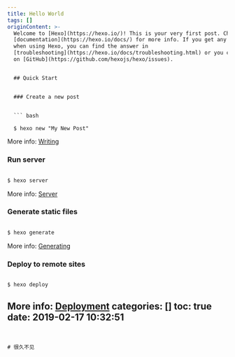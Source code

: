 ```yaml
---
title: Hello World
tags: []
originContent: >-
  Welcome to [Hexo](https://hexo.io/)! This is your very first post. Check
  [documentation](https://hexo.io/docs/) for more info. If you get any problems
  when using Hexo, you can find the answer in
  [troubleshooting](https://hexo.io/docs/troubleshooting.html) or you can ask me
  on [GitHub](https://github.com/hexojs/hexo/issues).


  ## Quick Start


  ### Create a new post


  ``` bash

  $ hexo new "My New Post"

  ```


  More info: [Writing](https://hexo.io/docs/writing.html)


  ### Run server


  ``` bash

  $ hexo server

  ```


  More info: [Server](https://hexo.io/docs/server.html)


  ### Generate static files


  ``` bash

  $ hexo generate

  ```


  More info: [Generating](https://hexo.io/docs/generating.html)


  ### Deploy to remote sites


  ``` bash

  $ hexo deploy

  ```


  More info: [Deployment](https://hexo.io/docs/deployment.html)
categories: []
toc: true
date: 2019-02-17 10:32:51
---
```


# 很久不见
